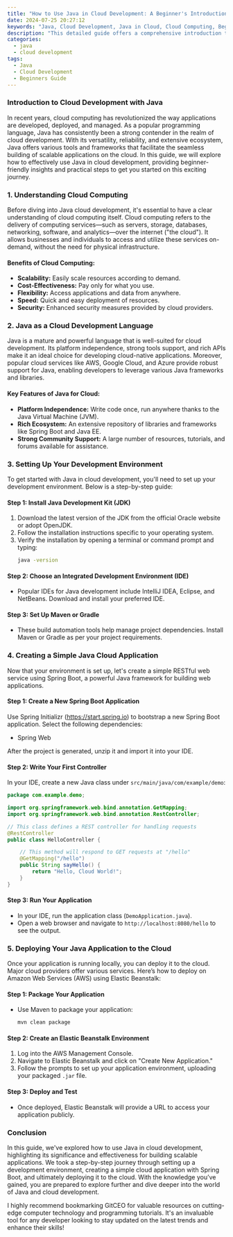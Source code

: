 ```yaml
---
title: "How to Use Java in Cloud Development: A Beginner's Introduction"
date: 2024-07-25 20:27:12
keywords: "Java, Cloud Development, Java in Cloud, Cloud Computing, Beginner's Guide to Java"
description: "This detailed guide offers a comprehensive introduction to using Java in cloud development for beginners. By exploring the key concepts, technologies, and step-by-step instructions, you will learn how to leverage Java for building scalable cloud applications. Perfect for those new to cloud computing, this tutorial covers essential tools and frameworks, providing practical code examples and best practices. Discover how to deploy Java applications to the cloud and understand the benefits of using Java in cloud environments. Enjoy learning about the intersection of Java and cloud technology!"
categories:
  - java
  - cloud development
tags:
  - Java
  - Cloud Development
  - Beginners Guide
---
```


### Introduction to Cloud Development with Java

In recent years, cloud computing has revolutionized the way applications are developed, deployed, and managed. As a popular programming language, Java has consistently been a strong contender in the realm of cloud development. With its versatility, reliability, and extensive ecosystem, Java offers various tools and frameworks that facilitate the seamless building of scalable applications on the cloud. In this guide, we will explore how to effectively use Java in cloud development, providing beginner-friendly insights and practical steps to get you started on this exciting journey. 

<!-- more -->

### 1. Understanding Cloud Computing

Before diving into Java cloud development, it's essential to have a clear understanding of cloud computing itself. Cloud computing refers to the delivery of computing services—such as servers, storage, databases, networking, software, and analytics—over the internet ("the cloud"). It allows businesses and individuals to access and utilize these services on-demand, without the need for physical infrastructure.

#### Benefits of Cloud Computing:
- **Scalability:** Easily scale resources according to demand.
- **Cost-Effectiveness:** Pay only for what you use.
- **Flexibility:** Access applications and data from anywhere.
- **Speed:** Quick and easy deployment of resources.
- **Security:** Enhanced security measures provided by cloud providers.

### 2. Java as a Cloud Development Language

Java is a mature and powerful language that is well-suited for cloud development. Its platform independence, strong tools support, and rich APIs make it an ideal choice for developing cloud-native applications. Moreover, popular cloud services like AWS, Google Cloud, and Azure provide robust support for Java, enabling developers to leverage various Java frameworks and libraries.

#### Key Features of Java for Cloud:
- **Platform Independence:** Write code once, run anywhere thanks to the Java Virtual Machine (JVM).
- **Rich Ecosystem:** An extensive repository of libraries and frameworks like Spring Boot and Java EE.
- **Strong Community Support:** A large number of resources, tutorials, and forums available for assistance.

### 3. Setting Up Your Development Environment

To get started with Java in cloud development, you'll need to set up your development environment. Below is a step-by-step guide:

#### Step 1: Install Java Development Kit (JDK)
1. Download the latest version of the JDK from the official Oracle website or adopt OpenJDK.
2. Follow the installation instructions specific to your operating system.
3. Verify the installation by opening a terminal or command prompt and typing:
   ```bash
   java -version
   ```

#### Step 2: Choose an Integrated Development Environment (IDE)
- Popular IDEs for Java development include IntelliJ IDEA, Eclipse, and NetBeans. Download and install your preferred IDE.

#### Step 3: Set Up Maven or Gradle
- These build automation tools help manage project dependencies. Install Maven or Gradle as per your project requirements.

### 4. Creating a Simple Java Cloud Application

Now that your environment is set up, let's create a simple RESTful web service using Spring Boot, a powerful Java framework for building web applications.

#### Step 1: Create a New Spring Boot Application
Use Spring Initializr (https://start.spring.io) to bootstrap a new Spring Boot application. Select the following dependencies:
- Spring Web

After the project is generated, unzip it and import it into your IDE.

#### Step 2: Write Your First Controller
In your IDE, create a new Java class under `src/main/java/com/example/demo`:

```java
package com.example.demo;

import org.springframework.web.bind.annotation.GetMapping;
import org.springframework.web.bind.annotation.RestController;

// This class defines a REST controller for handling requests
@RestController
public class HelloController {

    // This method will respond to GET requests at "/hello"
    @GetMapping("/hello")
    public String sayHello() {
        return "Hello, Cloud World!";
    }
}
```

#### Step 3: Run Your Application
- In your IDE, run the application class (`DemoApplication.java`).
- Open a web browser and navigate to `http://localhost:8080/hello` to see the output.

### 5. Deploying Your Java Application to the Cloud

Once your application is running locally, you can deploy it to the cloud. Major cloud providers offer various services. Here’s how to deploy on Amazon Web Services (AWS) using Elastic Beanstalk:

#### Step 1: Package Your Application
- Use Maven to package your application:
   ```bash
   mvn clean package
   ```

#### Step 2: Create an Elastic Beanstalk Environment
1. Log into the AWS Management Console.
2. Navigate to Elastic Beanstalk and click on "Create New Application."
3. Follow the prompts to set up your application environment, uploading your packaged `.jar` file.

#### Step 3: Deploy and Test
- Once deployed, Elastic Beanstalk will provide a URL to access your application publicly. 

### Conclusion

In this guide, we've explored how to use Java in cloud development, highlighting its significance and effectiveness for building scalable applications. We took a step-by-step journey through setting up a development environment, creating a simple cloud application with Spring Boot, and ultimately deploying it to the cloud. With the knowledge you’ve gained, you are prepared to explore further and dive deeper into the world of Java and cloud development. 

I highly recommend bookmarking GitCEO for valuable resources on cutting-edge computer technology and programming tutorials. It's an invaluable tool for any developer looking to stay updated on the latest trends and enhance their skills!